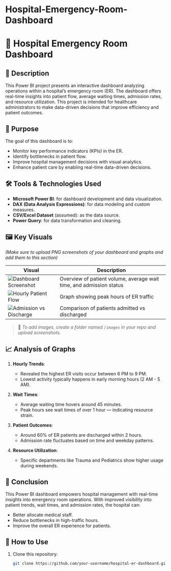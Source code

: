 # Hospital-Emergency-Room-Dashboard
# 🏥 Hospital Emergency Room Dashboard

## 📝 Description
This Power BI project presents an interactive dashboard analyzing operations within a hospital’s emergency room (ER). The dashboard offers real-time insights into patient flow, average waiting times, admission rates, and resource utilization. This project is intended for healthcare administrators to make data-driven decisions that improve efficiency and patient outcomes.

## 🎯 Purpose
The goal of this dashboard is to:
- Monitor key performance indicators (KPIs) in the ER.
- Identify bottlenecks in patient flow.
- Improve hospital management decisions with visual analytics.
- Enhance patient care by enabling real-time data-driven decisions.

## 🛠️ Tools & Technologies Used
- **Microsoft Power BI**: for dashboard development and data visualization.
- **DAX (Data Analysis Expressions)**: for data modeling and custom measures.
- **CSV/Excel Dataset** (assumed): as the data source.
- **Power Query**: for data transformation and cleaning.

## 🖼️ Key Visuals
*(Make sure to upload PNG screenshots of your dashboard and graphs and add them to this section)*

| Visual | Description |
|--------|-------------|
| ![Dashboard Screenshot](images/dashboard.png) | Overview of patient volume, average wait time, and admission status |
| ![Hourly Patient Flow](images/hourly_flow.png) | Graph showing peak hours of ER traffic |
| ![Admission vs Discharge](images/admission_discharge.png) | Comparison of patients admitted vs discharged |

> 📌 *To add images, create a folder named `/images` in your repo and upload screenshots.*

## 📈 Analysis of Graphs
1. **Hourly Trends**:
   - Revealed the highest ER visits occur between 6 PM to 9 PM.
   - Lowest activity typically happens in early morning hours (2 AM - 5 AM).

2. **Wait Times**:
   - Average waiting time hovers around 45 minutes.
   - Peak hours see wait times of over 1 hour — indicating resource strain.

3. **Patient Outcomes**:
   - Around 60% of ER patients are discharged within 2 hours.
   - Admission rate fluctuates based on time and weekday patterns.

4. **Resource Utilization**:
   - Specific departments like Trauma and Pediatrics show higher usage during weekends.

## 🧾 Conclusion
This Power BI dashboard empowers hospital management with real-time insights into emergency room operations. With improved visibility into patient trends, wait times, and admission rates, the hospital can:
- Better allocate medical staff.
- Reduce bottlenecks in high-traffic hours.
- Improve the overall ER experience for patients.

## 🚀 How to Use
1. Clone this repository:
   ```bash
   git clone https://github.com/your-username/hospital-er-dashboard.git
